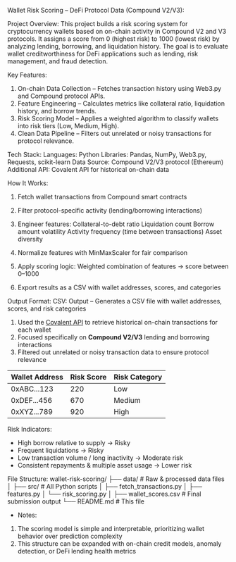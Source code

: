Wallet Risk Scoring – DeFi Protocol Data (Compound V2/V3):

Project Overview:
This project builds a risk scoring system for cryptocurrency wallets based on on-chain activity in Compound V2 and V3 protocols.
It assigns a score from 0 (highest risk) to 1000 (lowest risk) by analyzing lending, borrowing, and liquidation history.
The goal is to evaluate wallet creditworthiness for DeFi applications such as lending, risk management, and fraud detection.

Key Features:
1. On-chain Data Collection – Fetches transaction history using Web3.py and Compound protocol APIs.
2. Feature Engineering – Calculates metrics like collateral ratio, liquidation history, and borrow trends.
3. Risk Scoring Model – Applies a weighted algorithm to classify wallets into risk tiers (Low, Medium, High).
4. Clean Data Pipeline – Filters out unrelated or noisy transactions for protocol relevance.

Tech Stack:
Languages: Python
Libraries: Pandas, NumPy, Web3.py, Requests, scikit-learn
Data Source: Compound V2/V3 protocol (Ethereum)
Additional API: Covalent API for historical on-chain data

How It Works:
1. Fetch wallet transactions from Compound smart contracts

2. Filter protocol-specific activity (lending/borrowing interactions)

3. Engineer features:
Collateral-to-debt ratio
Liquidation count
Borrow amount volatility
Activity frequency (time between transactions)
Asset diversity

4. Normalize features with MinMaxScaler for fair comparison

5. Apply scoring logic:
Weighted combination of features → score between 0–1000

6. Export results as a CSV with wallet addresses, scores, and categories

Output Format: CSV:
Output – Generates a CSV file with wallet addresses, scores, and risk categories
1. Used the [Covalent API](https://www.covalenthq.com/) to retrieve historical on-chain transactions for each wallet  
2. Focused specifically on **Compound V2/V3** lending and borrowing interactions  
3. Filtered out unrelated or noisy transaction data to ensure protocol relevance

| Wallet Address | Risk Score | Risk Category |
| -------------- | ---------- | ------------- |
| 0xABC...123    | 220        | Low           |
| 0xDEF...456    | 670        | Medium        |
| 0xXYZ...789    | 920        | High          |


Risk Indicators:
* High borrow relative to supply → Risky
* Frequent liquidations → Risky
* Low transaction volume / long inactivity → Moderate risk
* Consistent repayments & multiple asset usage → Lower risk

File Structure:
wallet-risk-scoring/
├── data/ # Raw & processed data files
│
├── src/ # All Python scripts
│ ├── fetch_transactions.py
│ ├── features.py
│ └── risk_scoring.py
│
├── wallet_scores.csv # Final submission output
└── README.md # This file


* Notes:
1. The scoring model is simple and interpretable, prioritizing wallet behavior over prediction complexity  
2.  This structure can be expanded with on-chain credit models, anomaly detection, or DeFi lending health metrics  


 






